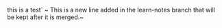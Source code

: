 
this is a test`
~
This is a new line added in the learn-notes branch that will be kept after it is merged.~
